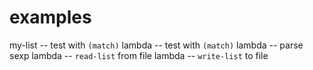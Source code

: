# examples

my-list -- test with `(match)`
lambda -- test with `(match)`
lambda -- parse sexp
lambda -- `read-list` from file
lambda -- `write-list` to file
